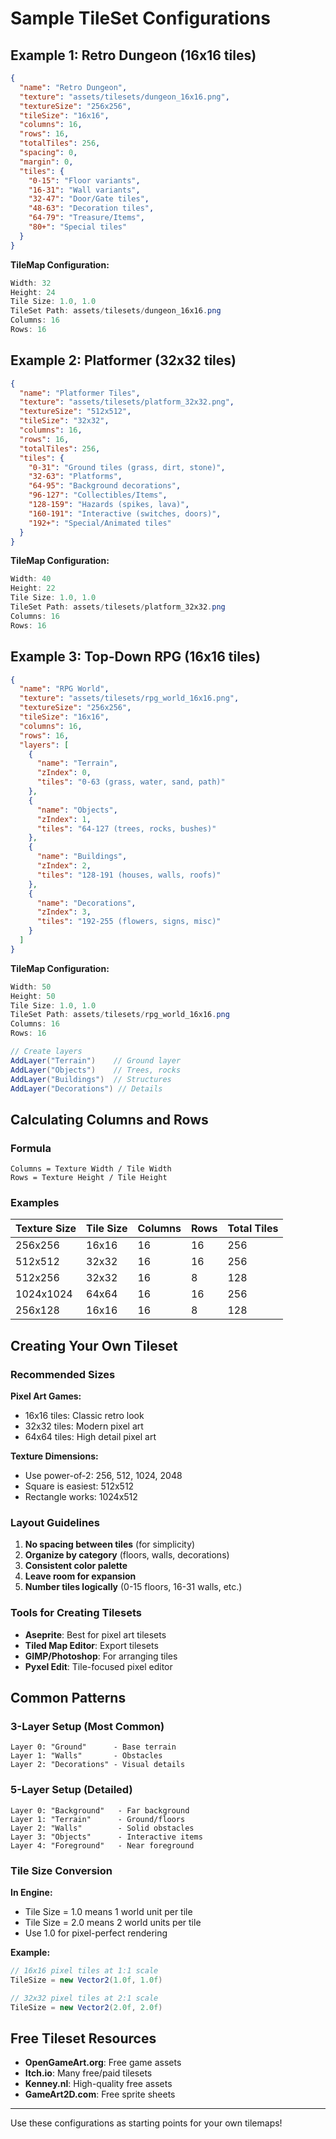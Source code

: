 # Sample TileSet Configurations

## Example 1: Retro Dungeon (16x16 tiles)

```json
{
  "name": "Retro Dungeon",
  "texture": "assets/tilesets/dungeon_16x16.png",
  "textureSize": "256x256",
  "tileSize": "16x16",
  "columns": 16,
  "rows": 16,
  "totalTiles": 256,
  "spacing": 0,
  "margin": 0,
  "tiles": {
    "0-15": "Floor variants",
    "16-31": "Wall variants",
    "32-47": "Door/Gate tiles",
    "48-63": "Decoration tiles",
    "64-79": "Treasure/Items",
    "80+": "Special tiles"
  }
}
```

**TileMap Configuration:**
```csharp
Width: 32
Height: 24
Tile Size: 1.0, 1.0
TileSet Path: assets/tilesets/dungeon_16x16.png
Columns: 16
Rows: 16
```

## Example 2: Platformer (32x32 tiles)

```json
{
  "name": "Platformer Tiles",
  "texture": "assets/tilesets/platform_32x32.png",
  "textureSize": "512x512",
  "tileSize": "32x32",
  "columns": 16,
  "rows": 16,
  "totalTiles": 256,
  "tiles": {
    "0-31": "Ground tiles (grass, dirt, stone)",
    "32-63": "Platforms",
    "64-95": "Background decorations",
    "96-127": "Collectibles/Items",
    "128-159": "Hazards (spikes, lava)",
    "160-191": "Interactive (switches, doors)",
    "192+": "Special/Animated tiles"
  }
}
```

**TileMap Configuration:**
```csharp
Width: 40
Height: 22
Tile Size: 1.0, 1.0
TileSet Path: assets/tilesets/platform_32x32.png
Columns: 16
Rows: 16
```

## Example 3: Top-Down RPG (16x16 tiles)

```json
{
  "name": "RPG World",
  "texture": "assets/tilesets/rpg_world_16x16.png",
  "textureSize": "256x256",
  "tileSize": "16x16",
  "columns": 16,
  "rows": 16,
  "layers": [
    {
      "name": "Terrain",
      "zIndex": 0,
      "tiles": "0-63 (grass, water, sand, path)"
    },
    {
      "name": "Objects",
      "zIndex": 1,
      "tiles": "64-127 (trees, rocks, bushes)"
    },
    {
      "name": "Buildings",
      "zIndex": 2,
      "tiles": "128-191 (houses, walls, roofs)"
    },
    {
      "name": "Decorations",
      "zIndex": 3,
      "tiles": "192-255 (flowers, signs, misc)"
    }
  ]
}
```

**TileMap Configuration:**
```csharp
Width: 50
Height: 50
Tile Size: 1.0, 1.0
TileSet Path: assets/tilesets/rpg_world_16x16.png
Columns: 16
Rows: 16

// Create layers
AddLayer("Terrain")    // Ground layer
AddLayer("Objects")    // Trees, rocks
AddLayer("Buildings")  // Structures
AddLayer("Decorations") // Details
```

## Calculating Columns and Rows

### Formula
```
Columns = Texture Width / Tile Width
Rows = Texture Height / Tile Height
```

### Examples

| Texture Size | Tile Size | Columns | Rows | Total Tiles |
|-------------|-----------|---------|------|-------------|
| 256x256     | 16x16     | 16      | 16   | 256         |
| 512x512     | 32x32     | 16      | 16   | 256         |
| 512x256     | 32x32     | 16      | 8    | 128         |
| 1024x1024   | 64x64     | 16      | 16   | 256         |
| 256x128     | 16x16     | 16      | 8    | 128         |

## Creating Your Own Tileset

### Recommended Sizes

**Pixel Art Games:**
- 16x16 tiles: Classic retro look
- 32x32 tiles: Modern pixel art
- 64x64 tiles: High detail pixel art

**Texture Dimensions:**
- Use power-of-2: 256, 512, 1024, 2048
- Square is easiest: 512x512
- Rectangle works: 1024x512

### Layout Guidelines

1. **No spacing between tiles** (for simplicity)
2. **Organize by category** (floors, walls, decorations)
3. **Consistent color palette**
4. **Leave room for expansion**
5. **Number tiles logically** (0-15 floors, 16-31 walls, etc.)

### Tools for Creating Tilesets

- **Aseprite**: Best for pixel art tilesets
- **Tiled Map Editor**: Export tilesets
- **GIMP/Photoshop**: For arranging tiles
- **Pyxel Edit**: Tile-focused pixel editor

## Common Patterns

### 3-Layer Setup (Most Common)
```
Layer 0: "Ground"      - Base terrain
Layer 1: "Walls"       - Obstacles
Layer 2: "Decorations" - Visual details
```

### 5-Layer Setup (Detailed)
```
Layer 0: "Background"   - Far background
Layer 1: "Terrain"      - Ground/floors
Layer 2: "Walls"        - Solid obstacles
Layer 3: "Objects"      - Interactive items
Layer 4: "Foreground"   - Near foreground
```

### Tile Size Conversion

**In Engine:**
- Tile Size = 1.0 means 1 world unit per tile
- Tile Size = 2.0 means 2 world units per tile
- Use 1.0 for pixel-perfect rendering

**Example:**
```csharp
// 16x16 pixel tiles at 1:1 scale
TileSize = new Vector2(1.0f, 1.0f)

// 32x32 pixel tiles at 2:1 scale
TileSize = new Vector2(2.0f, 2.0f)
```

## Free Tileset Resources

- **OpenGameArt.org**: Free game assets
- **Itch.io**: Many free/paid tilesets
- **Kenney.nl**: High-quality free assets
- **GameArt2D.com**: Free sprite sheets

---

Use these configurations as starting points for your own tilemaps!

